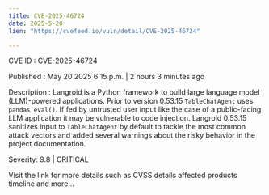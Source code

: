 ```yaml
---
title: CVE-2025-46724
date: 2025-5-20
lien: "https://cvefeed.io/vuln/detail/CVE-2025-46724"

---
```


CVE ID : CVE-2025-46724

Published :  May 20
2025
6:15 p.m. | 2 hours
3 minutes ago

Description : Langroid is a Python framework to build large language model (LLM)-powered applications. Prior to version 0.53.15
`TableChatAgent` uses `pandas eval()`. If fed by untrusted user input
like the case of a public-facing LLM application
it may be vulnerable to code injection. Langroid 0.53.15 sanitizes input to `TableChatAgent` by default to tackle the most common attack vectors
and added several warnings about the risky behavior in the project documentation.

Severity: 9.8 | CRITICAL

Visit the link for more details
such as CVSS details
affected products
timeline
and more...
